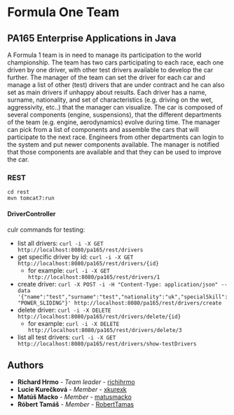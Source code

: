 # Formula One Team
## PA165 Enterprise Applications in Java

A Formula 1 team is in need to manage its participation to the world championship. The team has two cars participating to each race, each one driven by one driver, with other test drivers available to develop the car further. The manager of the team can set the driver for each car and manage a list of other (test) drivers that are under contract and he can also set as main drivers if unhappy about results. Each driver has a name, surname, nationality, and set of characteristics (e.g. driving on the wet, aggressivity, etc..) that the manager can visualize. The car is composed of several components (engine, suspensions), that the different departments of the team (e.g. engine, aerodynamics) evolve during time. The manager can pick from a list of components and assemble the cars that will participate to the next race. Engineers from other departments can login to the system and put newer components available. The manager is notified that those components are available and that they can be used to improve the car.

### REST
```
cd rest
mvn tomcat7:run
```
#### DriverController
culr commands for testing:
* list all drivers: `curl -i -X GET http://localhost:8080/pa165/rest/drivers`
* get specific driver by id: `curl -i -X GET http://localhost:8080/pa165/rest/drivers/{id}`
  * for example: `curl -i -X GET http://localhost:8080/pa165/rest/drivers/1`
* create driver: `curl -X POST -i -H "Content-Type: application/json" --data '{"name":"test","surname":"test","nationality":"uk","specialSkill":"POWER_SLIDING"}' http://localhost:8080/pa165/rest/drivers/create`
* delete driver: `curl -i -X DELETE http://localhost:8080/pa165/rest/drivers/delete/{id}`
  * for example: `curl -i -X DELETE http://localhost:8080/pa165/rest/drivers/delete/3`
* list all test drivers: `curl -i -X GET http://localhost:8080/pa165/rest/drivers/show-testDrivers`



## Authors

* **Richard Hrmo** - *Team leader* - [richihrmo](https://github.com/richihrmo)
* **Lucie Kurečková** - *Member* - [xkurexk](https://github.com/xkureck)
* **Matúš Macko** - *Member* - [matusmacko](https://github.com/matusmacko)
* **Róbert Tamáš** - *Member* - [RobertTamas](https://github.com/RobertTamas)


